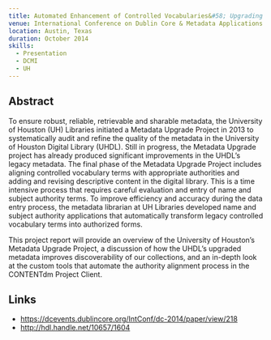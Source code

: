 ```yaml
---
title: Automated Enhancement of Controlled Vocabularies&#58; Upgrading Legacy Metadata in CONTENTdm
venue: International Conference on Dublin Core & Metadata Applications
location: Austin, Texas
duration: October 2014
skills:
  - Presentation
  - DCMI
  - UH
---
```


Abstract
-------

To ensure robust, reliable, retrievable and sharable metadata, the University of Houston (UH) Libraries initiated a Metadata Upgrade Project in 2013 to systematically audit and refine the quality of the metadata in the University of Houston Digital Library (UHDL). Still in progress, the Metadata Upgrade project has already produced significant improvements in the UHDL’s legacy metadata. The final phase of the Metadata Upgrade Project includes aligning controlled vocabulary terms with appropriate authorities and adding and revising descriptive content in the digital library. This is a time intensive process that requires careful evaluation and entry of name and subject authority terms. To improve efficiency and accuracy during the data entry process, the metadata librarian at UH Libraries developed name and subject authority applications that automatically transform legacy controlled vocabulary terms into authorized forms.

This project report will provide an overview of the University of Houston’s Metadata Upgrade Project, a discussion of how the UHDL’s upgraded metadata improves discoverability of our collections, and an in-depth look at the custom tools that automate the authority alignment process in the CONTENTdm Project Client.


Links
----------

* <https://dcevents.dublincore.org/IntConf/dc-2014/paper/view/218>
* <http://hdl.handle.net/10657/1604>
